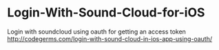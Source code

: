 Login-With-Sound-Cloud-for-iOS
==============================

Login with soundcloud using oauth for getting an access token http://codegerms.com/login-with-sound-cloud-in-ios-app-using-oauth/
